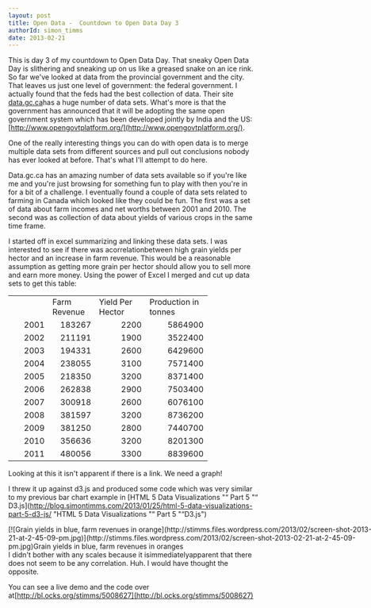 ```yaml
---
layout: post
title: Open Data -  Countdown to Open Data Day 3
authorId: simon_timms
date: 2013-02-21
---
```


This is day 3 of my countdown to Open Data Day. That sneaky Open Data Day is slithering and sneaking up on us like a greased snake on an ice rink. So far we've looked at data from the provincial government and the city. That leaves us just one level of government: the federal government. I actually found that the feds had the best collection of data. Their site [data.gc.ca](http://data.gc.ca)has a huge number of data sets. What's more is that the government has announced that it will be adopting the same open government system which has been developed jointly by India and the US: [http://www.opengovtplatform.org/](http://www.opengovtplatform.org/).

One of the really interesting things you can do with open data is to merge multiple data sets from different sources and pull out conclusions nobody has ever looked at before. That's what I'll attempt to do here.

Data.gc.ca has an amazing number of data sets available so if you're like me and you're just browsing for something fun to play with then you're in for a bit of a challenge. I eventually found a couple of data sets related to farming in Canada which looked like they could be fun. The first was a set of data about farm incomes and net worths between 2001 and 2010. The second was as collection of data about yields of various crops in the same time frame.

I started off in excel summarizing and linking these data sets. I was interested to see if there was acorrelationbetween high grain yields per hector and an increase in farm revenue. This would be a reasonable assumption as getting more grain per hector should allow you to sell more and earn more money. Using the power of Excel I merged and cut up data sets to get this table:

<table border="0" cellpadding="0" cellspacing="0" width="338"><col width="65"></col><col width="78"></col><col width="86"></col><col width="109"></col><tbody><tr><td height="15" width="65"></td><td width="78">Farm Revenue</td><td width="86">Yield Per Hector</td><td width="109">Production in tonnes</td></tr><tr><td align="right" height="15">2001</td><td align="right">183267</td><td align="right">2200</td><td align="right">5864900</td></tr><tr><td align="right" height="15">2002</td><td align="right">211191</td><td align="right">1900</td><td align="right">3522400</td></tr><tr><td align="right" height="15">2003</td><td align="right">194331</td><td align="right">2600</td><td align="right">6429600</td></tr><tr><td align="right" height="15">2004</td><td align="right">238055</td><td align="right">3100</td><td align="right">7571400</td></tr><tr><td align="right" height="15">2005</td><td align="right">218350</td><td align="right">3200</td><td align="right">8371400</td></tr><tr><td align="right" height="15">2006</td><td align="right">262838</td><td align="right">2900</td><td align="right">7503400</td></tr><tr><td align="right" height="15">2007</td><td align="right">300918</td><td align="right">2600</td><td align="right">6076100</td></tr><tr><td align="right" height="15">2008</td><td align="right">381597</td><td align="right">3200</td><td align="right">8736200</td></tr><tr><td align="right" height="15">2009</td><td align="right">381250</td><td align="right">2800</td><td align="right">7440700</td></tr><tr><td align="right" height="15">2010</td><td align="right">356636</td><td align="right">3200</td><td align="right">8201300</td></tr><tr><td align="right" height="15">2011</td><td align="right">480056</td><td align="right">3300</td><td align="right">8839600</td></tr></tbody></table>Looking at this it isn't apparent if there is a link. We need a graph!

I threw it up against d3.js and produced some code which was very similar to my previous bar chart example in [HTML 5 Data Visualizations "“ Part 5 "“ D3.js](http://blog.simontimms.com/2013/01/25/html-5-data-visualizations-part-5-d3-js/ "HTML 5 Data Visualizations "“ Part 5 "“D3.js")

<div class="wp-caption aligncenter" id="attachment_2356" style="width: 760px">[![Grain yields in blue, farm revenues in orange](http://stimms.files.wordpress.com/2013/02/screen-shot-2013-02-21-at-2-45-09-pm.jpg)](http://stimms.files.wordpress.com/2013/02/screen-shot-2013-02-21-at-2-45-09-pm.jpg)Grain yields in blue, farm revenues in oranges

</div>I didn't bother with any scales because it isimmediatelyapparent that there does not seem to be any correlation. Huh. I would have thought the opposite.

You can see a live demo and the code over at[http://bl.ocks.org/stimms/5008627](http://bl.ocks.org/stimms/5008627)



